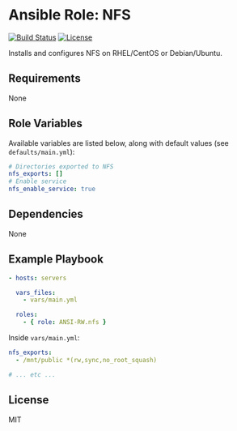 # Ansible Role: NFS

[![Build Status](https://img.shields.io/travis/ANSI-RW/ansible-role-nfs.svg)](https://travis-ci.org/ANSI-RW/ansible-role-nfs) [![License](https://img.shields.io/badge/license-MIT-blue.svg)](https://raw.githubusercontent.com/ANSI-RW/ansible-role-nfs/master/LICENSE)

Installs and configures NFS on RHEL/CentOS or Debian/Ubuntu.

## Requirements

None

## Role Variables

Available variables are listed below, along with default values (see `defaults/main.yml`):

```yaml
# Directories exported to NFS
nfs_exports: []
# Enable service
nfs_enable_service: true
```

## Dependencies

None

## Example Playbook

```yaml
- hosts: servers

  vars_files:
    - vars/main.yml

  roles:
    - { role: ANSI-RW.nfs }
```

Inside `vars/main.yml`:

```yaml
nfs_exports:
  - /mnt/public *(rw,sync,no_root_squash)

# ... etc ...
```

## License

MIT
